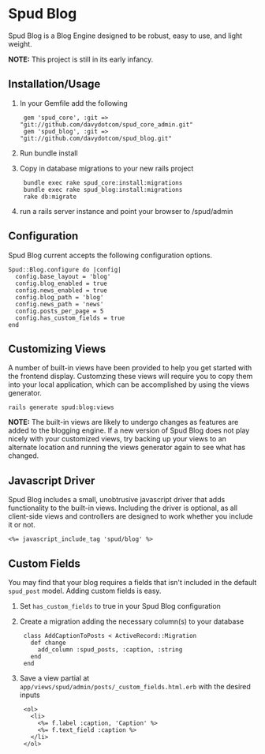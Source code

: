 Spud Blog
========

Spud Blog is a Blog Engine designed to be robust, easy to use, and light weight.

__NOTE:__ This project is still in its early infancy.

Installation/Usage
------------------

1. In your Gemfile add the following

		gem 'spud_core', :git => "git://github.com/davydotcom/spud_core_admin.git"
		gem 'spud_blog', :git => "git://github.com/davydotcom/spud_blog.git"

2. Run bundle install
3. Copy in database migrations to your new rails project

		bundle exec rake spud_core:install:migrations
		bundle exec rake spud_blog:install:migrations
		rake db:migrate

4. run a rails server instance and point your browser to /spud/admin

Configuration
-------------

Spud Blog current accepts the following configuration options.

	Spud::Blog.configure do |config|
	  config.base_layout = 'blog'
	  config.blog_enabled = true
	  config.news_enabled = true
	  config.blog_path = 'blog'
	  config.news_path = 'news'
	  config.posts_per_page = 5
	  config.has_custom_fields = true
	end

Customizing Views
-----------------

A number of built-in views have been provided to help you get started with the frontend display. Customzing these views will require you to copy them into your local application, which can be accomplished by using the views generator. 

	rails generate spud:blog:views

__NOTE:__ The built-in views are likely to undergo changes as features are added to the blogging engine. If a new version of Spud Blog does not play nicely with your customized views, try backing up your views to an alternate location and running the views generator again to see what has changed. 

Javascript Driver
-----------------

Spud Blog includes a small, unobtrusive javascript driver that adds functionality to the built-in views. Including the driver is optional, as all client-side views and controllers are designed to work whether you include it or not. 

	<%= javascript_include_tag 'spud/blog' %>

Custom Fields
-------------

You may find that your blog requires a fields that isn't included in the default `spud_post` model. Adding custom fields is easy. 

1. Set `has_custom_fields` to true in your Spud Blog configuration
2. Create a migration adding the necessary column(s) to your database

		class AddCaptionToPosts < ActiveRecord::Migration
		  def change
		    add_column :spud_posts, :caption, :string
		  end
		end

3. Save a view partial at `app/views/spud/admin/posts/_custom_fields.html.erb` with the desired inputs

		<ol>
		  <li>
		    <%= f.label :caption, 'Caption' %>
		    <%= f.text_field :caption %>
		  </li>
		</ol>